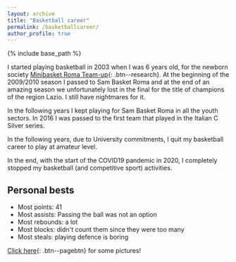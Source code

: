 ```yaml
---
layout: archive
title: "Basketball career"
permalink: /basketballcareer/
author_profile: true
---
```


{% include base_path %}

I started playing basketball in 2003 when I was 6 years old, for the newborn society [Minibasket Roma Team-up](http://www.minibasketromateamup.it){: .btn--research}.
At the beginning of the 2009/2010 season I passed to Sam Basket Roma and at the end of an amazing season we unfortunately
lost in the final for the title of champions of the region Lazio.
I still have nightmares for it.

In the following years I kept playing for Sam Basket Roma in all the youth sectors.
In 2016 I was passed to the first team that played in the Italian C Silver series.

In the following years, due to University commitments, I quit my basketball career to play at amateur level.

In the end, with the start of the COVID19 pandemic in 2020, I completely stopped my basketball (and competitive sport)
activities.

Personal bests
--------------

- Most points: 41
- Most assists: Passing the ball was not an option
- Most rebounds: a lot
- Most blocks: didn't count them since they were too many
- Most steals: playing defence is boring

[Click here](/gallery/basketball){: .btn--pagebtn} for some pictures!